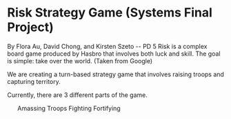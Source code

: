 

# Risk Strategy Game (Systems Final Project)
By Flora Au, David Chong, and Kirsten Szeto -- PD 5
Risk is a complex board game produced by Hasbro that involves both luck and skill. The goal is simple: take over the world.  (Taken from Google)

We are creating a turn-based strategy game that involves raising troops and capturing territory.  

Currently, there are 3 different parts of the game.

<ul>
  <il>Amassing Troops</il>
  <il>Fighting</il>
  <il>Fortifying</il>
</ul>


